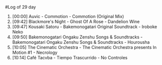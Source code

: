 #Log of 29 day

1. [00:00] Auvic - Commotion - Commotion (Original Mix)
1. [09:42] Blackmore's Night - Ghost Of A Rose - Dandelion Wine
1. [09:47] Kousaki Satoru - Bakemonogatari Original Soundtrack - Iroboke Neko
1. [09:50] Bakemonogatari Ongaku Zenshu Songs & Soundtracks - Bakemonogatari Ongaku Zenshu Songs & Soundtracks - Hourousha
1. [10:05] The Cinematic Orchestra - The Cinematic Orchestra presents In Motion #1 - Necrology
1. [10:14] Café Tacvba - Tiempo Trascurrido - No Controles
